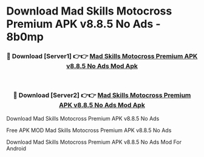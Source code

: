 # Download Mad Skills Motocross Premium APK v8.8.5 No Ads - 8b0mp



<div align="center">
<h3>🔴 Download [Server1] 👉👉 <a href="https://momento.my/?title=Mad_Skills_Motocross_Premium_APK_v8.8.5_No_Ads">Mad Skills Motocross Premium APK v8.8.5 No Ads Mod Apk</a></h3><br>

<h3>🔴 Download [Server2] 👉👉 <a href="https://momento.my/?title=Mad_Skills_Motocross_Premium_APK_v8.8.5_No_Ads">Mad Skills Motocross Premium APK v8.8.5 No Ads Mod Apk</a></h3>
</div>



Download Mad Skills Motocross Premium APK v8.8.5 No Ads 

Free APK MOD Mad Skills Motocross Premium APK v8.8.5 No Ads 

Download Mad Skills Motocross Premium APK v8.8.5 No Ads Mod For Android
